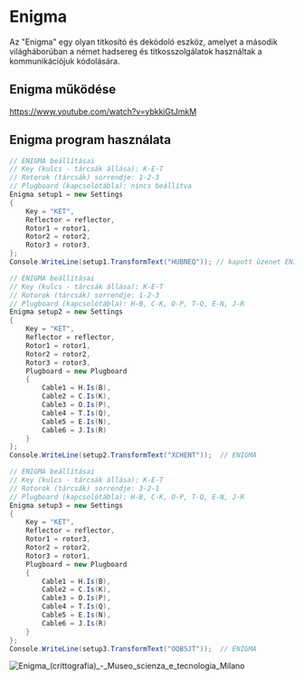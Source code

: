 # Enigma
Az "Enigma" egy olyan titkosító és dekódoló eszköz, amelyet a második világháborúban a német hadsereg és titkosszolgálatok használtak a kommunikációjuk kódolására.
## Enigma működése
https://www.youtube.com/watch?v=ybkkiGtJmkM

## Enigma program használata
```C#
// ENIGMA beállításai
// Key (kulcs - tárcsák állása): K-E-T
// Rotorok (tárcsák) sorrendje: 1-2-3
// Plugboard (kapcsolótábla): nincs beállítva
Enigma setup1 = new Settings
{
    Key = "KET",
    Reflector = reflector,
    Rotor1 = rotor1,
    Rotor2 = rotor2,
    Rotor3 = rotor3,
};
Console.WriteLine(setup1.TransformText("HUBNEQ")); // kapott üzenet ENIGMA 

// ENIGMA beállításai
// Key (kulcs - tárcsák állása): K-E-T
// Rotorok (tárcsák) sorrendje: 1-2-3
// Plugboard (kapcsolótábla): H-B, C-K, O-P, T-Q, E-N, J-R
Enigma setup2 = new Settings
{
    Key = "KET",
    Reflector = reflector,
    Rotor1 = rotor1,
    Rotor2 = rotor2,
    Rotor3 = rotor3,
    Plugboard = new Plugboard
    {
        Cable1 = H.Is(B),
        Cable2 = C.Is(K),
        Cable3 = O.Is(P),
        Cable4 = T.Is(Q),
        Cable5 = E.Is(N),
        Cable6 = J.Is(R)
    }
};
Console.WriteLine(setup2.TransformText("XCHENT"));  // ENIGMA

// ENIGMA beállításai
// Key (kulcs - tárcsák állása): K-E-T
// Rotorok (tárcsák) sorrendje: 3-2-1
// Plugboard (kapcsolótábla): H-B, C-K, O-P, T-Q, E-N, J-R
Enigma setup3 = new Settings
{
    Key = "KET",
    Reflector = reflector,
    Rotor1 = rotor3,
    Rotor2 = rotor2,
    Rotor3 = rotor1,
    Plugboard = new Plugboard
    {
        Cable1 = H.Is(B),
        Cable2 = C.Is(K),
        Cable3 = O.Is(P),
        Cable4 = T.Is(Q),
        Cable5 = E.Is(N),
        Cable6 = J.Is(R)
    }
};
Console.WriteLine(setup3.TransformText("OQBSJT"));  // ENIGMA
```

![Enigma_(crittografia)_-_Museo_scienza_e_tecnologia_Milano](https://github.com/vellt/enigma/assets/61885011/4527b54e-397b-478e-a77a-4efa65b2479b)
